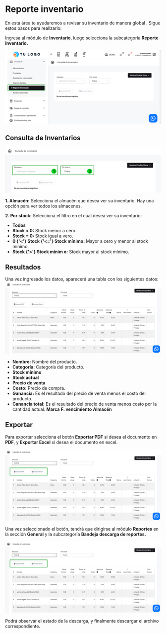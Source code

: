 # Reporte inventario
En esta área te ayudaremos a revisar su inventario de manera global . Sigue estos pasos para realizarlo:

Ingresa al módulo de **Inventario**, luego selecciona la subcategoría **Reporte inventario.** 

![img1](img/Reporte_inventario_01.jpg)

## Consulta de Inventarios

![img2](img/Reporte_inventario_02.jpg)

**1.  Almacén:** Selecciona el almacén que desea ver su inventario. Hay una opción para ver todos los almacenes.

**2.  Por stock:** Selecciona el filtro en el cual desea ver su inventario:

* **Todos**
* **Stock < 0:** Stock menor a cero.
* **Stock = 0:** Stock igual a vero.
* **0 {'<'} Stock {'<='} Stock mínimo:** Mayor a cero y menor al stock mínimo.
* **Stock {'>'} Stock mínim    o:** Stock mayor al stock mínimo.
  
## Resultados
Una vez ingresado los datos, aparecerá una tabla con los siguientes datos:
![img3](img/Reporte_inventario_03.jpg)

* **Nombre:** Nombre del producto.
* **Categoría:** Categoría del producto.
* **Stock mínimo** 
* **Stock actual**
* **Precio de venta**
* **Costo:** Precio de compra.
* **Ganancia:** Es el resultado del precio de venta menos el costo del producto.
* **Ganancia total:** Es el resultado del precio de venta menos costo por la cantidad actual.
**Marca**
**F. vencimiento**
**Almacén**

## Exportar
Para exportar selecciona el botón **Exportar PDF** si desea el documento en **PDF**, y **Exportar Excel** si desea el documento en excel.

![img4](img/Reporte_inventario_04.jpg)

Una vez seleccionado el botón, tendrá que dirigirse al módulo **Reportes** en la sección **General** y la subcategoría **Bandeja descarga de reportes.**

![img5](img/Reporte_inventario_04.jpg)

Podrá observar el estado de la descarga, y finalmente descargar el archivo correspondiente.